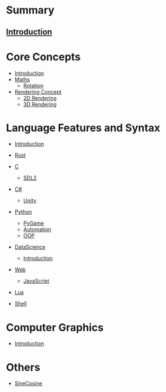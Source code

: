 # Summary
[Introduction](./README.md)
---

# Core Concepts
- [Introduction]()
- [Maths]()
  - [Rotation](./Concepts/rotation.md)
- [Rendering Concept]()
  - [2D Rendering]()
  - [3D Rendering]()



# Language Features and Syntax
- [Introduction]()

- [Rust](./ProgrammingLanguage/Rust/rust.md)

- [C]()
  - [SDL2]()

- [C#]()
  - [Unity]()

- [Python]()
  - [PyGame]()
  - [Automation]()
  - [OOP](./ProgrammingLanguage/Python/OOP.md)

- [DataScience]()
  - [Introduction](./DataScience/Introduction.md)

- [Web]()
  - [JavaScript]()

- [Lua]()

- [Shell](./Other/shell.md)

# Computer Graphics
  - [Introduction](./ComputerGraphics/introduction.md)

# Others
  - [SineCosine](./Other/sinCosForRotationDerivation.md)
